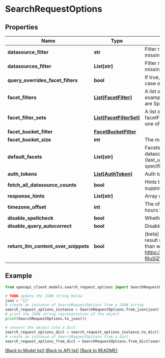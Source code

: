 # SearchRequestOptions


## Properties

Name | Type | Description | Notes
------------ | ------------- | ------------- | -------------
**datasource_filter** | **str** | Filter results to a single datasource name (e.g. gmail, slack). All results are returned if missing. | [optional] 
**datasources_filter** | **List[str]** | Filter results to one or more datasources (e.g. gmail, slack). All results are returned if missing. | [optional] 
**query_overrides_facet_filters** | **bool** | If true, the operators in the query are taken to override any operators in facetFilters in the case of conflict. This is used to correctly set rewrittenFacetFilters and rewrittenQuery. | [optional] 
**facet_filters** | [**List[FacetFilter]**](FacetFilter.md) | A list of filters for the query. An AND is assumed between different facetFilters. For example, owner Sumeet and type Spreadsheet shows documents that are by Sumeet AND are Spreadsheets. | [optional] 
**facet_filter_sets** | [**List[FacetFilterSet]**](FacetFilterSet.md) | A list of facet filter sets that will be OR&#39;ed together. SearchRequestOptions where both facetFilterSets and facetFilters set are considered as bad request. Callers should set only one of these fields. | [optional] 
**facet_bucket_filter** | [**FacetBucketFilter**](FacetBucketFilter.md) |  | [optional] 
**facet_bucket_size** | **int** | The maximum number of FacetBuckets to return in each FacetResult. | 
**default_facets** | **List[str]** | Facets for which FacetResults should be fetched and that don&#39;t apply to a particular datasource. If specified, these values will replace the standard default facets (last_updated_at, from, etc.). The requested facets will be returned alongside datasource-specific facets if searching a single datasource. | [optional] 
**auth_tokens** | [**List[AuthToken]**](AuthToken.md) | Auth tokens which may be used for non-indexed, federated results (e.g. Gmail). | [optional] 
**fetch_all_datasource_counts** | **bool** | Hints that the QE should return result counts (via the datasource facet result) for all supported datasources, rather than just those specified in the datasource[s]Filter | [optional] 
**response_hints** | **List[str]** | Array of hints containing which fields should be populated in the response. | [optional] 
**timezone_offset** | **int** | The offset of the client&#39;s timezone in minutes from UTC. e.g. PDT is -420 because it&#39;s 7 hours behind UTC. | [optional] 
**disable_spellcheck** | **bool** | Whether or not to disable spellcheck. | [optional] 
**disable_query_autocorrect** | **bool** | Disables automatic adjustment of the input query for spelling corrections or other reasons. | [optional] 
**return_llm_content_over_snippets** | **bool** | [beta] Enables expanded content to be returned for LLM usage. The size of content per result returned should be modified using maxSnippetSize. Server may return less or more than what is specified in maxSnippetSize. For more details, https://docs.google.com/document/d/1CTOLSxWWT9WDEnHVLoCUaxbGYyXYP8kctPRF-RluSQY/edit. Requires sufficient permissions. | [optional] 

## Example

```python
from openapi_client.models.search_request_options import SearchRequestOptions

# TODO update the JSON string below
json = "{}"
# create an instance of SearchRequestOptions from a JSON string
search_request_options_instance = SearchRequestOptions.from_json(json)
# print the JSON string representation of the object
print(SearchRequestOptions.to_json())

# convert the object into a dict
search_request_options_dict = search_request_options_instance.to_dict()
# create an instance of SearchRequestOptions from a dict
search_request_options_from_dict = SearchRequestOptions.from_dict(search_request_options_dict)
```
[[Back to Model list]](../README.md#documentation-for-models) [[Back to API list]](../README.md#documentation-for-api-endpoints) [[Back to README]](../README.md)


